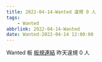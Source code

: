 ```yaml
---
title: 2022-04-14-Wanted 違規 0 人
tags:
    - Wanted
abbrlink: 2022-04-14-Wanted
date: Wanted-2022-04-14 12:00:00
---
```

Wanted 板 [板規連結](https://www.ptt.cc/bbs/Wanted/M.1608829773.A.D3B.html)
昨天違規 0 人
